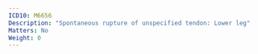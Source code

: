 ```yaml
---
ICD10: M6656
Description: "Spontaneous rupture of unspecified tendon: Lower leg"
Matters: No
Weight: 0
---
```


